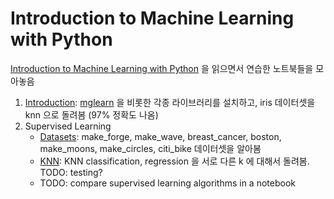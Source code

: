 # Introduction to Machine Learning with Python

[Introduction to Machine Learning with Python](https://github.com/amueller/introduction_to_ml_with_python) 을 읽으면서 연습한 노트북들을 모아놓음
1. [Introduction](notebooks/01-introduction.ipynb): [mglearn](https://github.com/amueller/introduction_to_ml_with_python/tree/master/mglearn) 을 비롯한 각종 라이브러리를 설치하고, iris 데이터셋을 knn 으로 돌려봄 (97% 정확도 나옴)
2. Supervised Learning
    - [Datasets](notebooks/02-datasets.ipynb): make_forge, make_wave, breast_cancer, boston, make_moons, make_circles, citi_bike 데이터셋을 알아봄
    - [KNN](notebooks/02-knn.ipynb): KNN classification, regression 을 서로 다른 k 에 대해서 돌려봄. TODO: testing?
    - TODO: compare supervised learning algorithms in a notebook
